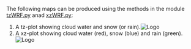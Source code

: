 The following maps can be produced using the methods in the module [tzWRF.py](http://code.google.com/p/pywrfplot/source/browse/trunk/tzWRF.py) anad [xzWRF.py](http://code.google.com/p/pywrfplot/source/browse/trunk/xzWRF.py):

  1. A tz-plot showing cloud water and snow (or rain).<img src='http://pywrfplot.googlecode.com/files/tzplot.png' alt='Logo' />
  1. A xz-plot showing cloud water (red), snow (blue) and rain (green).<img src='http://pywrfplot.googlecode.com/files/xzplot.png' alt='Logo' />
